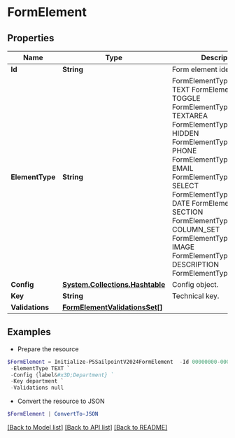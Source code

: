 # FormElement
## Properties

Name | Type | Description | Notes
------------ | ------------- | ------------- | -------------
**Id** | **String** | Form element identifier. | [optional] 
**ElementType** | **String** | FormElementType value.  TEXT FormElementTypeText TOGGLE FormElementTypeToggle TEXTAREA FormElementTypeTextArea HIDDEN FormElementTypeHidden PHONE FormElementTypePhone EMAIL FormElementTypeEmail SELECT FormElementTypeSelect DATE FormElementTypeDate SECTION FormElementTypeSection COLUMN_SET FormElementTypeColumns IMAGE FormElementTypeImage DESCRIPTION FormElementTypeDescription | [optional] 
**Config** | [**System.Collections.Hashtable**](AnyType.md) | Config object. | [optional] 
**Key** | **String** | Technical key. | [optional] 
**Validations** | [**FormElementValidationsSet[]**](FormElementValidationsSet.md) |  | [optional] 

## Examples

- Prepare the resource
```powershell
$FormElement = Initialize-PSSailpointV2024FormElement  -Id 00000000-0000-0000-0000-000000000000 `
 -ElementType TEXT `
 -Config {label&#x3D;Department} `
 -Key department `
 -Validations null
```

- Convert the resource to JSON
```powershell
$FormElement | ConvertTo-JSON
```

[[Back to Model list]](../README.md#documentation-for-models) [[Back to API list]](../README.md#documentation-for-api-endpoints) [[Back to README]](../README.md)

